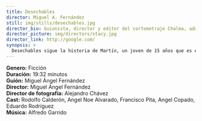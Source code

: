 ```yaml
---
title: Desechables
director: Miguel A. Fernández
still: img/stills/desechables.jpg
director_bio: Guionista, director y editor del cortometraje Chalma, adaptación del cuento Talpa de Juan Rulfo, que fue parte de la selección oficial del FICG 2016 y del Latino Film Festival de Berlín (2016). Su otro cortometraje, Pasajeros, fue selección oficial del FICM y el FICIQQ de Chile.
director_picture: img/directors/stacy.jpg
director_link: http://google.com/
synopsis: >
  Desechables sigue la historia de Martín, un joven de 15 años que es engañado y amenazado por un cartel de narcotraficantes que quiere convertirlo en sicario. Inesperadamente Martín se reencuentra con alguien que interviene para ayudarle, desatando la furia de los delincuentes y una serie de repercusiones mortales.
---
```


<b>Genero:</b> Ficción<br>
<b>Duración:</b> 19:32 minutos<br>
<b>Guión:</b> Miguel Ángel Fernández<br>
<b>Director:</b> Miguel Ángel Fernández<br>
<b>Director de fotografía:</b> Alejandro Chávez<br>
<b>Cast:</b> Rodolfo Calderón, Angel Noe Alvarado, Francisco Pita, Angel Copado, Eduardo Rodríguez<br>
<b>Música:</b> Alfredo Garrido<br>
